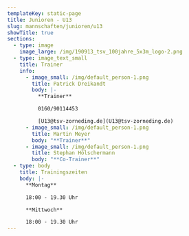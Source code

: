 ```yaml
---
templateKey: static-page
title: Junioren - U13
slug: mannschaften/junioren/u13
showTitle: true
sections:
  - type: image
    image_large: /img/190913_tsv_100jahre_5x3m_logo-2.png
  - type: image_text_small
    title: Trainer
    info:
      - image_small: /img/default_person-1.png
        title: Patrick Dreikandt
        body: |-
          **Trainer**

          0160/90114453

          [U13@tsv-zorneding.de](U13@tsv-zorneding.de)
      - image_small: /img/default_person-1.png
        title: Martin Meyer
        body: "**Trainer**"
      - image_small: /img/default_person-1.png
        title: Stephan Hölschermann
        body: "**Co-Trainer**"
  - type: body
    title: Trainingszeiten
    body: |-
      **Montag**

      18:00 - 19.30 Uhr

      **Mittwoch**

      18:00 - 19.30 Uhr
---
```

